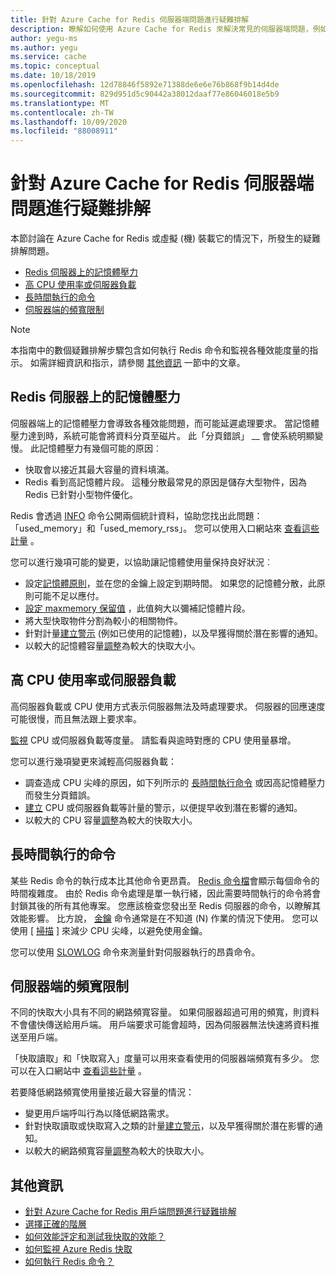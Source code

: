 ```yaml
---
title: 針對 Azure Cache for Redis 伺服器端問題進行疑難排解
description: 瞭解如何使用 Azure Cache for Redis 來解決常見的伺服器端問題，例如記憶體壓力、高 CPU、長時間執行的命令或頻寬限制。
author: yegu-ms
ms.author: yegu
ms.service: cache
ms.topic: conceptual
ms.date: 10/18/2019
ms.openlocfilehash: 12d78846f5892e71388de6e6e76b868f9b14d4de
ms.sourcegitcommit: 829d951d5c90442a38012daaf77e86046018e5b9
ms.translationtype: MT
ms.contentlocale: zh-TW
ms.lasthandoff: 10/09/2020
ms.locfileid: "88008911"
---
```

# <a name="troubleshoot-azure-cache-for-redis-server-side-issues"></a>針對 Azure Cache for Redis 伺服器端問題進行疑難排解

本節討論在 Azure Cache for Redis 或虛擬 (機) 裝載它的情況下，所發生的疑難排解問題。

- [Redis 伺服器上的記憶體壓力](#memory-pressure-on-redis-server)
- [高 CPU 使用率或伺服器負載](#high-cpu-usage-or-server-load)
- [長時間執行的命令](#long-running-commands)
- [伺服器端的頻寬限制](#server-side-bandwidth-limitation)

> [!NOTE]
> 本指南中的數個疑難排解步驟包含如何執行 Redis 命令和監視各種效能度量的指示。 如需詳細資訊和指示，請參閱 [其他資訊](#additional-information) 一節中的文章。
>

## <a name="memory-pressure-on-redis-server"></a>Redis 伺服器上的記憶體壓力

伺服器端上的記憶體壓力會導致各種效能問題，而可能延遲處理要求。 當記憶體壓力達到時，系統可能會將資料分頁至磁片。 此「分頁錯誤」 __ 會使系統明顯變慢。 此記憶體壓力有幾個可能的原因︰

- 快取會以接近其最大容量的資料填滿。
- Redis 看到高記憶體片段。 這種分散最常見的原因是儲存大型物件，因為 Redis 已針對小型物件優化。

Redis 會透過 [INFO](https://redis.io/commands/info) 命令公開兩個統計資料，協助您找出此問題：「used_memory」和「used_memory_rss」。 您可以使用入口網站來 [查看這些計量](cache-how-to-monitor.md#view-metrics-with-azure-monitor) 。

您可以進行幾項可能的變更，以協助讓記憶體使用量保持良好狀況︰

- 設定[記憶體原則](cache-configure.md#maxmemory-policy-and-maxmemory-reserved)，並在您的金鑰上設定到期時間。 如果您的記憶體分散，此原則可能不足以應付。
- [設定 maxmemory 保留值](cache-configure.md#maxmemory-policy-and-maxmemory-reserved) ，此值夠大以彌補記憶體片段。
- 將大型快取物件分割為較小的相關物件。
- 針對計量[建立警示](cache-how-to-monitor.md#alerts) (例如已使用的記憶體)，以及早獲得關於潛在影響的通知。
- 以較大的記憶體容量[調整](cache-how-to-scale.md)為較大的快取大小。

## <a name="high-cpu-usage-or-server-load"></a>高 CPU 使用率或伺服器負載

高伺服器負載或 CPU 使用方式表示伺服器無法及時處理要求。 伺服器的回應速度可能很慢，而且無法跟上要求率。

[監視](cache-how-to-monitor.md#view-metrics-with-azure-monitor) CPU 或伺服器負載等度量。 請監看與逾時對應的 CPU 使用量暴增。

您可以進行幾項變更來減輕高伺服器負載：

- 調查造成 CPU 尖峰的原因，如下列所示的 [長時間執行命令](#long-running-commands) 或因高記憶體壓力而發生分頁錯誤。
- [建立](cache-how-to-monitor.md#alerts) CPU 或伺服器負載等計量的警示，以便提早收到潛在影響的通知。
- 以較大的 CPU 容量[調整](cache-how-to-scale.md)為較大的快取大小。

## <a name="long-running-commands"></a>長時間執行的命令

某些 Redis 命令的執行成本比其他命令更昂貴。 [Redis 命令檔](https://redis.io/commands)會顯示每個命令的時間複雜度。 由於 Redis 命令處理是單一執行緒，因此需要時間執行的命令將會封鎖其後的所有其他專案。 您應該檢查您發出至 Redis 伺服器的命令，以瞭解其效能影響。 比方說， [金鑰](https://redis.io/commands/keys) 命令通常是在不知道 (N) 作業的情況下使用。 您可以使用 [ [掃描](https://redis.io/commands/scan) ] 來減少 CPU 尖峰，以避免使用金鑰。

您可以使用 [SLOWLOG](https://redis.io/commands/slowlog) 命令來測量針對伺服器執行的昂貴命令。

## <a name="server-side-bandwidth-limitation"></a>伺服器端的頻寬限制

不同的快取大小具有不同的網路頻寬容量。 如果伺服器超過可用的頻寬，則資料不會儘快傳送給用戶端。 用戶端要求可能會超時，因為伺服器無法快速將資料推送至用戶端。

「快取讀取」和「快取寫入」度量可以用來查看使用的伺服器端頻寬有多少。 您可以在入口網站中 [查看這些計量](cache-how-to-monitor.md#view-metrics-with-azure-monitor) 。

若要降低網路頻寬使用量接近最大容量的情況：

- 變更用戶端呼叫行為以降低網路需求。
- 針對快取讀取或快取寫入之類的計量[建立警示](cache-how-to-monitor.md#alerts)，以及早獲得關於潛在影響的通知。
- 以較大的網路頻寬容量[調整](cache-how-to-scale.md)為較大的快取大小。

## <a name="additional-information"></a>其他資訊

- [針對 Azure Cache for Redis 用戶端問題進行疑難排解](cache-troubleshoot-client.md)
- [選擇正確的階層](cache-overview.md#choosing-the-right-tier)
- [如何效能評定和測試我快取的效能？](cache-management-faq.md#how-can-i-benchmark-and-test-the-performance-of-my-cache)
- [如何監視 Azure Redis 快取](cache-how-to-monitor.md)
- [如何執行 Redis 命令？](cache-development-faq.md#how-can-i-run-redis-commands)
